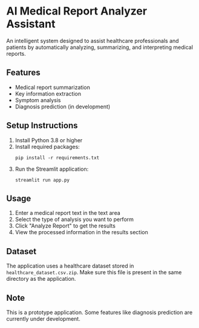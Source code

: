 # AI Medical Report Analyzer Assistant

An intelligent system designed to assist healthcare professionals and patients by automatically analyzing, summarizing, and interpreting medical reports.

## Features

- Medical report summarization
- Key information extraction
- Symptom analysis
- Diagnosis prediction (in development)

## Setup Instructions

1. Install Python 3.8 or higher
2. Install required packages:
   ```
   pip install -r requirements.txt
   ```
3. Run the Streamlit application:
   ```
   streamlit run app.py
   ```

## Usage

1. Enter a medical report text in the text area
2. Select the type of analysis you want to perform
3. Click "Analyze Report" to get the results
4. View the processed information in the results section

## Dataset

The application uses a healthcare dataset stored in `healthcare_dataset.csv.zip`. Make sure this file is present in the same directory as the application.

## Note

This is a prototype application. Some features like diagnosis prediction are currently under development.
